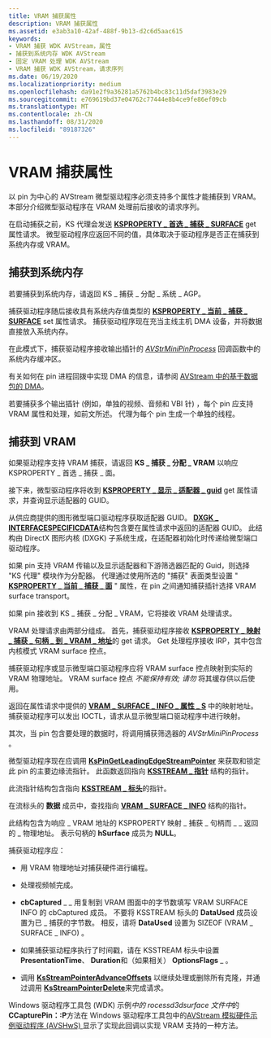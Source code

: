 ```yaml
---
title: VRAM 捕获属性
description: VRAM 捕获属性
ms.assetid: e3ab3a10-42af-488f-9b13-d2c6d5aac615
keywords:
- VRAM 捕获 WDK AVStream，属性
- 捕获到系统内存 WDK AVStream
- 固定 VRAM 处理 WDK AVStream
- VRAM 捕获 WDK AVStream，请求序列
ms.date: 06/19/2020
ms.localizationpriority: medium
ms.openlocfilehash: da91e2f9a36281a5762b4bc83c11d5daf3983e29
ms.sourcegitcommit: e769619bd37e04762c77444e8b4ce9fe86ef09cb
ms.translationtype: MT
ms.contentlocale: zh-CN
ms.lasthandoff: 08/31/2020
ms.locfileid: "89187326"
---
```

# <a name="vram-capture-properties"></a>VRAM 捕获属性

以 pin 为中心的 AVStream 微型驱动程序必须支持多个属性才能捕获到 VRAM。 本部分介绍微型驱动程序在 VRAM 处理前后接收的请求序列。

在启动捕获之前，KS 代理会发送 [**KSPROPERTY \_ 首选 \_ 捕获 \_ SURFACE**](./ksproperty-preferred-capture-surface.md) get 属性请求。 微型驱动程序应返回不同的值，具体取决于驱动程序是否正在捕获到系统内存或 VRAM。

## <a name="capturing-to-system-memory"></a>捕获到系统内存

若要捕获到系统内存，请返回 KS \_ 捕获 \_ 分配 \_ 系统 \_ AGP。

捕获驱动程序随后接收具有系统内存值类型的 [**KSPROPERTY \_ 当前 \_ 捕获 \_ SURFACE**](./ksproperty-current-capture-surface.md) set 属性请求。 捕获驱动程序现在充当主线主机 DMA 设备，并将数据直接放入系统内存。

在此模式下，捕获驱动程序接收输出插针的 [*AVStrMiniPinProcess*](/windows-hardware/drivers/ddi/ks/nc-ks-pfnkspin) 回调函数中的系统内存缓冲区。

有关如何在 pin 进程回拨中实现 DMA 的信息，请参阅 [AVStream 中的基于数据包的 DMA](packet-based-dma-in-avstream.md)。

若要捕获多个输出插针 (例如，单独的视频、音频和 VBI 针) ，每个 pin 应支持 VRAM 属性和处理，如前文所述。 代理为每个 pin 生成一个单独的线程。

## <a name="capturing-to-vram"></a>捕获到 VRAM

如果驱动程序支持 VRAM 捕获，请返回 **KS \_ 捕获 \_ 分配 \_ VRAM** 以响应 KSPROPERTY \_ 首选 \_ 捕获 \_ 面。

接下来，微型驱动程序将收到 [**KSPROPERTY \_ 显示 \_ 适配器 \_ guid**](./ksproperty-display-adapter-guid.md) get 属性请求，并查询显示适配器的 GUID。

从供应商提供的图形微型端口驱动程序获取适配器 GUID。 [**DXGK \_ INTERFACESPECIFICDATA**](../display/dxgk-interfacespecificdata.md)结构包含要在属性请求中返回的适配器 GUID。 此结构由 DirectX 图形内核 (DXGK) 子系统生成，在适配器初始化时传递给微型端口驱动程序。

如果 pin 支持 VRAM 传输以及显示适配器和下游筛选器匹配的 Guid，则选择 "KS 代理" 模块作为分配器。 代理通过使用所选的 "捕获" 表面类型设置 " [**KSPROPERTY \_ 当前 \_ 捕获 \_ 面**](./ksproperty-current-capture-surface.md) " 属性，在 pin 之间通知捕获插针选择 VRAM surface transport。

如果 pin 接收到 KS \_ 捕获 \_ 分配 \_ VRAM，它将接收 VRAM 处理请求。

VRAM 处理请求由两部分组成。 首先，捕获驱动程序接收 [**KSPROPERTY \_ 映射 \_ 捕获 \_ 句柄 \_ 到 \_ VRAM \_ 地址**](./ksproperty-map-capture-handle-to-vram-address.md)的 get 请求。 Get 处理程序接收 IRP，其中包含内核模式 VRAM surface 控点。

捕获驱动程序或显示微型端口驱动程序应将 VRAM surface 控点映射到实际的 VRAM 物理地址。 VRAM surface 控点 *不能保持有效; 请勿* 将其缓存供以后使用。

返回在属性请求中提供的 [**VRAM \_ SURFACE \_ INFO \_ 属性 \_ S**](/windows-hardware/drivers/ddi/ksmedia/ns-ksmedia-vram_surface_info_property_s) 中的映射地址。 捕获驱动程序可以发出 IOCTL，请求从显示微型端口驱动程序中进行映射。

其次，当 pin 包含要处理的数据时，将调用捕获筛选器的 *AVStrMiniPinProcess* 。

微型驱动程序现在应调用 [**KsPinGetLeadingEdgeStreamPointer**](/windows-hardware/drivers/ddi/ks/nf-ks-kspingetleadingedgestreampointer) 来获取和锁定此 pin 的主要边缘流指针。 此函数返回指向 [**KSSTREAM \_ 指针**](/windows-hardware/drivers/ddi/ks/ns-ks-_ksstream_pointer) 结构的指针。

此流指针结构包含指向 [**KSSTREAM \_ 标头**](/windows-hardware/drivers/ddi/ks/ns-ks-ksstream_header)的指针。

在流标头的 **数据** 成员中，查找指向 [**VRAM \_ SURFACE \_ INFO**](/windows-hardware/drivers/ddi/ksmedia/ns-ksmedia-vram_surface_info) 结构的指针。

此结构包含为响应 \_ VRAM 地址的 KSPROPERTY 映射 \_ 捕获 \_ 句柄而 \_ \_ 返回的 \_ 物理地址。 表示句柄的 **hSurface** 成员为 **NULL**。

捕获驱动程序应：

- 用 VRAM 物理地址对捕获硬件进行编程。

- 处理视频帧完成。

- **cbCaptured** \_ \_ 用复制到 VRAM 图面中的字节数填写 VRAM SURFACE INFO 的 cbCaptured 成员。 不要将 KSSTREAM 标头的 **DataUsed** 成员设置为已 \_ 捕获的字节数。 相反，请将 **DataUsed** 设置为 SIZEOF (VRAM \_ SURFACE \_ INFO) 。

- 如果捕获驱动程序执行了时间戳，请在 KSSTREAM 标头中设置 **PresentationTime**、 **Duration**和（如果相关） **OptionsFlags** \_ 。

- 调用 [**KsStreamPointerAdvanceOffsets**](/windows-hardware/drivers/ddi/ks/nf-ks-ksstreampointeradvanceoffsets) 以继续处理或删除所有克隆，并通过调用 [**KsStreamPointerDelete**](/windows-hardware/drivers/ddi/ks/nf-ks-ksstreampointerdelete)来完成请求。

Windows 驱动程序工具包 (WDK) 示例*中的 rocessd3dsurface 文件中*的**CCapturePin：:P**方法在 Windows 驱动程序工具包中的[AVStream 模拟硬件示例驱动程序 (AVSHwS) ](/samples/microsoft/windows-driver-samples/avstream-simulated-hardware-sample-driver-avshws)显示了实现此回调以实现 VRAM 支持的一种方法。
